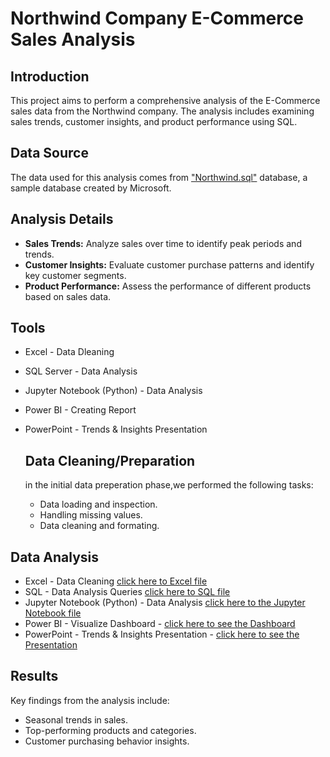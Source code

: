 # Northwind Company E-Commerce Sales Analysis

## Introduction
This project aims to perform a comprehensive analysis of the E-Commerce sales data from the Northwind company. The analysis includes examining sales trends, customer insights, and product performance using SQL.

## Data Source
The data used for this analysis comes from  ["Northwind.sql"](https://github.com/shonlugassy/Northwind-ShippingCompany-AnalysisProject/blob/main/Northwind%20Project%20Github/northwind.sql) database, a sample database created by Microsoft.

## Analysis Details
- **Sales Trends:** Analyze sales over time to identify peak periods and trends.
- **Customer Insights:** Evaluate customer purchase patterns and identify key customer segments.
- **Product Performance:** Assess the performance of different products based on sales data.

## Tools
- Excel - Data Dleaning
- SQL Server - Data Analysis
- Jupyter Notebook (Python) - Data Analysis
- Power BI  - Creating Report
- PowerPoint - Trends & Insights Presentation
  

  ## Data Cleaning/Preparation

  in the initial data preperation phase,we performed the following tasks:
  - Data loading and inspection.
  - Handling missing values.
  - Data cleaning and formating.


## Data Analysis 
- Excel - Data Cleaning [click here to Excel file](https://github.com/shonlugassy/Northwind-ShippingCompany-AnalysisProject/blob/main/Northwind%20Project%20Github/Northwind_TBLS_Analysis.xlsx)
- SQL - Data Analysis Queries [click here to SQL file](https://github.com/shonlugassy/Northwind-ShippingCompany-AnalysisProject/blob/main/Northwind%20Project%20Github/SQLQueryGitHub.sql)
- Jupyter Notebook (Python) -  Data Analysis [click here to the Jupyter Notebook file](https://github.com/shonlugassy/Northwind-ShippingCompany-AnalysisProject/blob/main/Northwind%20Project%20Github/Jupyter%20Notebook%20Northwind%20connection%20and%20analysis%20.ipynb)
- Power BI - Visualize Dashboard - [click here to see the Dashboard](https://github.com/shonlugassy/Northwind-ShippingCompany-AnalysisProject/blob/main/Northwind%20Project%20Github/KPI%20Business%20Dashboard%20Northwind.pbix)
- PowerPoint - Trends & Insights Presentation - [click here to see the Presentation](https://github.com/shonlugassy/Northwind-ShippingCompany-AnalysisProject/blob/main/Northwind%20Project%20Github/Northwind%20Trends%20Presentation.pptx)


## Results
Key findings from the analysis include:
- Seasonal trends in sales.
- Top-performing products and categories.
- Customer purchasing behavior insights.
